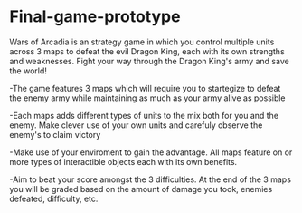 # Final-game-prototype

Wars of Arcadia is an strategy game in which you control multiple units across 3 maps to defeat the evil Dragon King, each with its own strengths and weaknesses.
Fight your way through the Dragon King's army and save the world!

-The game features 3 maps which will require you to startegize to defeat the enemy army while maintaining as much as your army alive as possible

-Each maps adds different types of units to the mix both for you and the enemy. Make clever use of your own units and carefuly observe the enemy's to claim victory

-Make use of your enviroment to gain the advantage. All maps feature on or more types of interactible objects each with its own benefits.

-Aim to beat your score amongst the 3 difficulties. At the end of the 3 maps you will be graded based on the amount of damage you took, enemies defeated, difficulty, etc.
